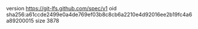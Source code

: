 version https://git-lfs.github.com/spec/v1
oid sha256:a61ccde2499e0a4de769ef03b8c8cb6a2210e4d92016ee2b19fc4a6a89200015
size 3878
